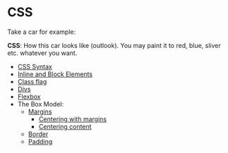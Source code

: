 # CSS

Take a car for example:

**CSS**: How this car looks like (outlook). You may paint it to red, blue, sliver etc. whatever you want.

- <a href="02_03_CSS_Syntax">CSS Syntax </a>
- <a href="07_Inline_Block">Inline and Block Elements </a>
- <a href="10_Class_Attributes">Class flag</a>
- <a href="09_Divs_Rules">Divs</a>
- <a href="22_Flexbox">Flexbox</a>
- The Box Model:
  - <a href="08_Margin_Top">Margins</a>
    - <a href="13_Center_Margins">Centering with margins</a>
    - <a href="14_Center_Content">Centering content</a>
  - <a href="16_Border_Radius">Border</a>
  - <a href="15_Padding">Padding</a>
